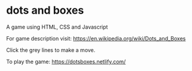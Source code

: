 # dots and boxes
A game using HTML, CSS and Javascript

For game description visit:
https://en.wikipedia.org/wiki/Dots_and_Boxes

Click the grey lines to make a move. 

To play the game: https://dotsboxes.netlify.com/
